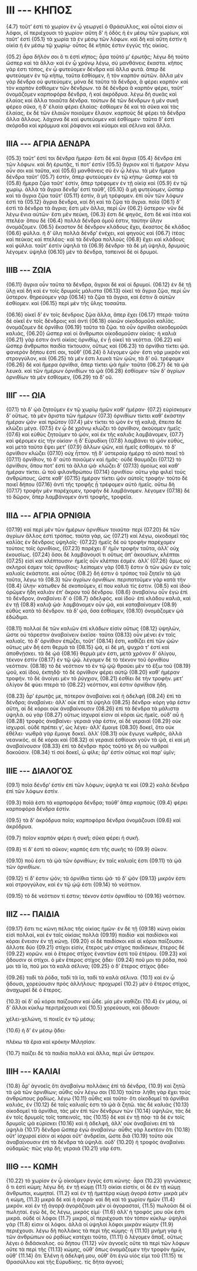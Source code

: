 
# III --- ΚΗΠΟΣ

{4.7} τοῦτ’ ἐστὶ τὸ χωρίον ἐν ᾧ γεωργεῖ ὁ Θράσυλλος, καὶ οὗτοί εἰσιν οἱ λόφοι, οἳ περιέχουσι τὸ χωρίον· αὕτη δ’ ἡ ὁδὸς ἡ ἐν μέσῳ τῶν χωρίων, καὶ ταῦτ’ ἐστὶ  {05.1}  τὰ χωρία τὰ ἐν μέσῳ τῶν λόφων. καὶ δὴ καὶ αὕτη ἐστὶν ἡ οἰκία ἡ ἑν μέσῳ τῷ χωρίῳ· οὗτος δὲ κῆπός ἐστιν ἐγγὺς τῆς οἰκίας.

{05.2} ἆρα δῆλόν σοι ὅ τι ἐστὶ κῆπος; ἆρα τοῦτό μ’ ἐρωτᾷς; λέγω δὴ τοῦτο ὥσπερ καὶ τὰ ἄλλα· καὶ ἐν ᾧ χρόνῳ λέγω, σὺ μανθάνεις ἕκαστα. κῆπος γάρ ἐστι τόπος, ἐν ᾧ φυτεύομεν δένδρα καὶ ἄλλα φυτά. ἅπερ δὲ φυτεύομεν ἐν τῷ κήπῳ, ταῦτα ἐσθίομεν, ἢ τὸν καρπὸν αὐτῶν. ἄλλα μὲν γὰρ δένδρα οὐ φυτεύομεν, μόνα δὲ ταῦτα τὰ δένδρα, ἃ φέρει καρπόν· καὶ τὸν καρπὸν ἐσθίομεν τῶν δένδρων. τὰ δὲ δένδρα ἃ καρπὸν φέρει, ταῦτ’ ὀνομάζομεν καρποφόρα δένδρα, ἢ καὶ ἀκρόδρυα. λέγω δὴ συκᾶς καὶ ἐλαίας καὶ ἄλλα τοιαῦτα δένδρα. τούτων δὲ τῶν δένδρων ἡ μὲν συκῆ φέρεο σῦκα, ἡ δ’ ἐλαία φέρει ἐλαίας· ἐσθίομεν δὲ καὶ τὰ σῦκα καὶ τὰς ἐλαίας, ἐκ δὲ τῶν ἐλαιῶν ποιοῦμεν ἔλαιον. καρποὺς δὲ φέρει τὰ δένδρα ἄλλα ἄλλους. λάχανα δὲ καὶ φυτεύομεν καὶ ἐσθίομεν· ταῦτα δ’ ἐστὶ σκόροδα καὶ κρόμμυα καὶ ῥάφανοι καὶ κύαμοι καὶ σέλινα καὶ ἄλλα.

## IIIΑ --- ΑΓΡΙΑ ΔΕΝΔΡΑ

{05.3} ταῦτ’ ἐστί τοι δένδρα ἥμερα· ἔστι δὲ καὶ ἄγρια {05.4} δένδρα ἐπὶ τῶν λόφων. καὶ δὴ ἐρωτᾷς, τί ποτ’ ἐστὶν {05.5} ἄγριον καὶ τί ἥμερον· λέγω οὖν σοι καὶ ταῦτα, καὶ {05.6} μανθάνεις σὺ ἐν ᾧ λέγω. τὰ μὲν ἥμερα δένδρα ταῦτ’ {05.7} ἐστίν, ἅπερ φυτεύομεν ἐν τῷ κήπῳ· ὥσπερ καὶ τὰ {05.8} ἥμερα ζῷα ταῦτ’ ἐστίν, ἅπερ τρέφομεν ἐν τῇ οἰκίᾳ καὶ {05.9} ἐν τῷ χωρίῳ. ἀλλὰ τὰ ἄγρια δένδρ’ ἐστὶ ταῦθ’, {05.10} ἃ μὴ φυτεύομεν, ὥσπερ καὶ τὰ ἄγρια ζῷα ταῦτ’ {05.11} ἐστίν, ἃ μὴ τρέφομεν. ἐπὶ οὖν τῶν λόφων ἐστὶ τὰ {05.12} ἄγρια δένδρα, καὶ δὴ καὶ τὰ ζῷα τὰ ἄγρια. ποῖα  {06.1} δ’ ἐστὶ τὰ δένδρα τὰ ἄγρια; ἔστι μὲν ἄλλα, περὶ ὧν {06.2} ὕστερον· νῦν δὲ λέγω ἔνια αὐτῶν· ἔστι μὲν πεύκη, {06.3} ἔστι δὲ φηγός, ἔστι δὲ καὶ ἰτέα καὶ πτελέα· ὅπου δὲ {06.4} πολλὰ δένδρα ὁμοῦ ἐστιν, ταύτην ὕλην ὀνομάζομεν. {06.5} ἕκαστον δὲ δένδρον κλάδους ἔχει, ἕκαστος δὲ κλάδος {06.6} φύλλα. ἡ δ’ ὕλη πολλὰ δένδρ’ ἐνέχει, καὶ φηγοὺς καὶ {06.7} ἰτέας καὶ πεύκας καὶ πτελέας· καὶ τὰ δένδρα πολλοὺς {06.8} ἔχει καὶ κλάδους καὶ φύλλα. ταῦτ’ ἐστὶν ὑψηλὰ τὰ {06.9} δένδρα· τὰ δὲ μὴ ὑψηλά, δρυμοὺς λέγομεν. ὑψηλὰ {06.10} μὲν τὰ δένδρα, ταπεινοὶ δὲ οἱ δρυμοί.

## IIIΒ --- ΖΩΙΑ

{06.11} ἄγρια οὖν ταῦτα τὰ δένδρα, ἄγριοι δὲ καὶ οἱ δρυμοί. {06.12} ἐν δὲ τῇ ὕλῃ καὶ δὴ καὶ ἐν τοῖς δρυμοῖς μάλιστα {06.13} οἰκεῖ τὰ ἄγρια ζῷα, περὶ ὧν ὕστερον. θηρεύομεν γὰρ {06.14} τὰ ζῷα τὰ ἄγρια, καὶ ἔστιν ἃ αὐτῶν ἐσθίομεν. καὶ {06.15} περὶ μὲν τῆς ὕλης τοσαῦτα.

{06.16} οἰκεῖ δ’ ἐν τοῖς δένδροις ζῷα ἄλλα, ἅπερ ἔχει {06.17} πτερά· ταῦτα δὲ οἰκεῖ ἐν τοῖς δένδροις καὶ ἀντὶ {06.18} οἰκιῶν οἰκοδομοῦσι καλῑάς. ὀνομάζομεν δὲ ὀρνίθια {06.19} ταῦτα τὰ ζῷα. τὰ οὖν ὀρνίθια οἰκοδομοῦσι καλιάς, {06.20} ὥσπερ καὶ οἱ ἄνθρωποι οἰκοδομοῦσιν οἰκίας· ἡ καλιὰ {06.21} γὰρ ἐστιν ἀντὶ οἰκίας ὀρνιθίῳ, ἐν ᾗ οἰκεῖ τὰ νεόττια. {06.22} καὶ ὥσπερ ἄνθρωποι παιδία τίκτουσιν, οὕτως καὶ {06.23} τὰ ὀρνίθια τίκτει ᾠά. φανερὸν δήπου ἐστί σοι, τοῦθ’ {06.24} ὃ λέγομεν ᾠόν· ἔστι γὰρ μικρὸν καὶ στρογγύλον, καὶ {06.25} τὰ μέν ἐστι λευκὰ τῶν ᾠῶν, τὰ δ’ οὔ. τρέφομεν {06.26} δὲ καὶ ἥμερα ὀρνίθια, ἅπερ τίκτει ᾠὰ ἡμῖν· ταῦτα {06.27} δὲ τὰ ᾠὰ λευκά. καὶ τῶν ἡμέρων ὀρνιθίων τὰ ᾠὰ {06.28} ἐσθίομεν· τῶν δ’ ἀγρίων ὀρνιθίων τὰ μὲν ἐσθίομεν, {06.29} τὰ δ’ οὔ.

## IIIΓ --- ΩΙΑ

{07.1} τὰ δ’ ᾠὰ ζητοῦμεν ἐν τῷ χωρίῳ ἡμῶν καθ’ ἡμέραν· {07.2} εὑρίσκομεν δ’ οὕτως. τὰ μὲν ἄριστα τῶν ἡμέρων {07.3} ὀρνιθίων τίκτει καθ’ ἑκάστην ἡμέραν ᾠόν· καὶ πρῶτον {07.4} μὲν τίκτει τὸ ᾠὸν ἐν τῇ καλιᾷ, ἔπειτα δὲ κλώζει μέγα. {07.5} ἐν ᾧ δὲ χρόνῳ κλώζει τὸ ὀρνίθιον, ἀκούομεν ἡμεῖς· {07.6} καὶ εὐθὺς ζητοῦμεν τὸ ᾠόν, καὶ ἐκ τῆς καλιᾶς λαμβάνομεν, {07.7} καὶ φέρομεν εἰς τὴν οἰκίαν· ἡ δ’ Εὐρυδίκη {07.8} λαμβάνει τὸ ᾠὸν εὐθύς, καὶ μετὰ ταῦτα ἕψει μετ’ {07.9} ἄλλων ᾠῶν, καὶ ἡμεῖς ἐσθίομεν. τὸ δ’ ὀρνίθιον κλώζει {07.10} οὐχ ἧττον. τῇ δ’ ὑστεραίᾳ ἡμέρᾳ τὸ αὐτὸ ποιεῖ τὸ {07.11} ὀρνίθιον, τὸ δ’ αὐτὸ ποιοῦμεν καὶ ἡμᾶς· οὐδὲ θαυμάζει {07.12} τὸ ὀρνίθιον, ὅπου ποτ’ ἐστὶ τὰ ἄλλα ᾠά· κλώζει δ’ {07.13} ὁμοίως καὶ καθ’ ἡμέραν τίκτει. ὢ τοῦ φιλανθρώπου {07.14} ὀρνιθίου· οὕτω γὰρ φιλεῖ τοὺς ἀνθρώπους, ὥστε καθ’ {07.15} ἡμέραν τίκτει ᾠὸν αὐτοῖς τροφήν· τοῦτο δὲ ποιεῖ δήπου {07.16} ἀντὶ τῆς τροφῆς ᾗ τρέφομεν αὐτὸ ἡμεῖς. οὕτω δὴ {07.17} τροφὴν μὲν παρέχομεν, τροφὴν δὲ λαμβάνομεν. λέγομεν {07.18} δὲ τὸ δῶρον, ὅπερ λαμβάνομεν ἀντὶ τροφῆς, τροφεῖα.

## IIIΔ --- ΑΓΡΙΑ ΟΡΝΙΘΙΑ

{07.19} καὶ περὶ μὲν τῶν ἡμέρων ὀρνιθίων τοιαῦτα· περὶ {07.20} δὲ τῶν ἀγρίων ἄλλος ἐστὶ τρόπος. ταῦτα γὰρ, ὡς {07.21} καὶ λέγω, οἰκοδομεῖ τὰς καλῑὰς ἐν δένδροις ὑψηλοῖς· {07.22} ἡμεῖς δὲ οὐ τροφὴν παρέχομεν τούτοις τοῖς ὀρνιθίοις, {07.23} παρέχει δ’ ἡμῖν τροφὴν ταῦτα, ἀλλ’ οὐχ ἑκουσίως. {07.24} ὅσοι δὲ λαμβάνουσί τι οὕτως ἀπ’ ἀκουσίων, κλέπται {07.25} εἰσὶ καὶ κλέπτουσιν· ἡμεῖς οὖν κλέπται ἐσμέν. ἀλλ’ {07.26} ὅμως οὐ σκληροί ἐσμεν τοῖς ὀρνιθίοις· λείπομεν γὰρ  {08.1} ἔστιν ἃ τῶν ᾠῶν ἐν ταῖς καλιαῖς ἑκάστοτε. καὶ οὗτος {08.2} δή ἐστιν ὁ τρόπος τοῦ ζητεῖν τὰ ᾠὰ ταῦτα, λέγω τὰ {08.3} τῶν ἀγρίων ὀρνιθίων. περιπατοῦμεν γὰρ κατὰ τὴν {08.4} ὕλην· κάτωθεν δὲ σκοποῦμεν, εἴ που καλιά τίς ἐστιν. {08.5} καὶ ἰδού· ὁρῶμεν ἤδη καλιὰν ἐπ’ ἄκρου τοῦ δένδρου. {08.6} ἀναβαίνω οὖν ἐγὼ ἐπὶ τὸ δένδρον, ἀναβαίνει δ’ ὁ {08.7} ἀδελφός. καὶ ἰδού· ἐπὶ κλάδου καλιά, καὶ ἐν τῇ {08.8} καλιᾷ ᾠά· λαμβάνομεν οὖν ᾠά, καὶ καταβαίνομεν {08.9} εὐθὺς κατὰ τὸ δένδρον. τὰ δ’ ᾠά, ὅσα ἐσθίομεν, {08.10} ὀνομάζομεν ᾠὰ ἐδώδιμα.

{08.11} πολλαὶ δὲ τῶν καλιῶν ἐπὶ κλάδων εἰσὶν οὕτως {08.12} ὑψηλῶν, ὥστε οὐ τάρεστιν ἀναβαίνειν ἐκεῖσε· ταῦτα {08.13} οὖν μένει ἐν ταῖς καλιαῖς. τὸ δ’ ὀρνίθιον ἐπῴζει, τοῦτ’ {08.14} ἔστι, καθίζει ἐπὶ τῶν ᾠῶν· οὕτως μὲν δή ἐστι θερμὰ τὰ {08.15} ᾠά, εἰ δὲ μή, ψυχρά τ' ἐστὶ καὶ ἀποθνῄσκει. τὰ δὲ ᾠά {08.16} θερμὰ μέν ἐστι, μετὰ χρόνον δ’ ὀλίγου, τέκνον ἐστὶν {08.17} ἐν τῷ ᾠῷ. λέγομεν δὲ τὸ τέκνον τοῦ ὀρνιθίου νεόττιον. {08.18} τὸ δὲ νεόττιον τὸ ἐν τῷ ᾠῷ θραύει μὲν τὸ ἔξω τοῦ {08.19} ᾠοῦ, καὶ ἰδού, ἐκπηδᾷ· τὸ δὲ ὀρνίθιον φέρει αὐτῷ {08.20} καθ’ ἡμέραν τροφήν. τὸ δὲ ἀνοίγει μὲν τὸ ῥύγχιον, {08.21} ἐσθίει δὲ τὴν τροφήν. μετ’ ὀλίγον δὲ φύει πτερὰ τὸ {08.22} νεόττιον, καί ἐστιν ὀρνίθιον ἤδη.

{08.23} ἆρ’ ἐρωτᾷς με, πότερον ἀναβαίνει καὶ ἡ ἀδελφὴ {08.24} ἐπὶ τὰ δένδρα; ἀναβαίνει· ἀλλ’ οὐκ ἐπὶ τὰ ὑψηλὰ {08.25} δένδρα· κόρη γάρ ἐστιν αὕτη, αἱ δὲ κόραι οὐκ ἀναβαίνουσιν {08.26} ἐπὶ τὰ δένδρα τὰ μάλιστα ὑψηλά. οὐ γὰρ {08.27} οὕτως ἰσχυραί εἰσιν αἱ κόραι ὡς ἡμεῖς. οὐδ’ αὖ ἡ {08.28} τροφὸς ἀναβαίνει· γεραιὰ γὰρ ἐστιν, αἱ δὲ γεραιαὶ {08.29} οὐκ ἰσχυραί. οὐδὲ πρέπει γ’, ὡς λέγει· ἀλλ’ ἔμοιγε {08.30} δοκεῖ, ὅτο οὐκ ἐθέλει· νωθρὰ γὰρ ἔμοιγε δοκεῖ. ἀλλ’ {08.31} οὐκ ἔγωγε νωθρός, ἀλλὰ νεανικός. αἱ δὲ κόραι καὶ {08.32} αἱ γεραιαὶ ἐσθίουσι γοῦν τὰ ᾠά, εἰ καὶ μὴ ἀναβαίνουσιν {08.33} ἐπὶ τὰ δένδρα· πρὸς τοῦτό γε δὴ οὐ νωθραὶ δοκοῦσιν. {08.34} τί σοὶ δοκεῖ, ὦ φίλε; ἆρ’ ἐστὶν οὕτως καὶ παρ’ ὑμῖν;

## IIIΕ --- ΔΙΑΛΟΓΟΣ

{09.1} ποῖα δένδρ’ ἐστὶν ἐπὶ τῶν λόφων; ὑψηλά τε καὶ {09.2} καλὰ δένδρα ἐπὶ τῶν λόφων ἐστίν.

{09.3} ποῖά ἐστι τὰ καρποφόρα δένδρα; ταῦθ’ ἅπερ καρποὺς {09.4} φέρει καρποφόρα δένδρα ἐστίν.

{09.5} τὰ δ’ ἀκρόδρυα ποῖα; καρποφόρα δένδρα ὀνομάζουσι {09.6} καὶ ἀκρόδρυα.

{09.7} ποῖον καρπὸν φέρει ἡ συκῆ; σῦκα φέρει ἡ συκῆ.

{09.8} τί δ’ ἐστὶ τὸ σῦκον; καρπός ἐστι τῆς συκῆς τὸ {09.9} σῦκον.

{09.10} ποῦ ἐστι τὰ ᾠὰ τῶν ὀρνιθίων; ἐν ταῖς καλιαῖς ἐστι {09.11} τὰ ᾠὰ τῶν ὀρνιθίων.

{09.12} τί δ’ ἐστιν ᾠόν; τὰ ὀρνίθια τίκτει ᾠά· τὸ δ’ ᾠὸν {09.13} μικρόν ἐστι καὶ στρογγύλον, καὶ ἐν τῷ ᾠῷ ἐστι {09.14} τὸ νεόττιον.

{09.15} τὸ δὲ νεόττιον τί ἐστιν; τέκνον ἐστὶν ὀρνιθίου τὸ {09.16} νεόττιον.

## IIIΖ --- ΠΑΙΔΙΑ

{09.17} ἔστι τις κώνη πέλας τῆς οἰκίας ἡμῶν· ἐν δὲ τῇ {09.18} κώνῃ οἰκίαι εἰσὶ πολλαί, καὶ ἐν ταῖς οἰκίαις πολλὰ {09.19} παιδία· καὶ παιδίσκοι καὶ κόραι ἔνεισιν ἐν τῇ κώνῃ. {09.20} οἱ δὲ παιδίσκοι καὶ αἱ κόραι παίζουσιν. ἄλλοτε δύο {09.21} στίχοι εἰσίν, ἕτερος μὲν στίχος παιδίσκων, ἕτερος δὲ {09.22} κορῶν. καὶ ὁ ἕτερος στίχος ἐναντίον ἐστὶ τοῦ ἑτέρου. {09.23} καὶ ᾄδουσιν οἱ στίχοι. ὁ μὲν ἕτερος στίχος ᾄδει· {09.24} ποῦ μοι τὰ ῥόδα, ποῦ μοι τὰ ἴα, ποῦ μοι τὰ καλὰ σέλινα; {09.25} ὁ δ’ ἕτερος στίχος ᾄδει·

{09.26} ταδὶ τὰ ῥόδα, ταδὶ τὰ ἴα, ταδὶ τὰ καλὰ σέλινα.  {10.1} καὶ ἐν ᾧ ᾄδουσι, χορεύουσιν πρὸς ἀλλήλους· προχωρεῖ {10.2} μὲν ὁ ἕτερος στίχος, ἀναχωρεῖ δὲ ὁ ἕτερος.

{10.3} αἱ δ’ αὖ κόραι παίζουσιν καὶ ὧδε. μία μὲν καθίζει {10.4} ἐν μέσῳ, αἱ δ’ ἄλλαι κύκλῳ περιτρέχουσι καὶ {10.5} χορεύουσι, καὶ ᾄδουσι·

χέλει-χελώνη, τί ποιεῖς ἐν τῷ μέσῳ;

{10.6} ἡ δ’ ἐν μέσῳ ᾄδει·

πλέκω τὰ ἔρια καὶ κρόκην Μιλησίαν.

{10.7} παίζει δὲ τὰ παιδία πολλὰ καὶ ἄλλα, περὶ ὧν ὕστερον.

## IIIΗ --- ΚΑΛΙΑΙ

{10.8} ἆρ’ ἀγνοεῖς ὅτι ἀναβαίνω πολλάκις ἐπὶ τὰ δένδρα, {10.9} καὶ ζητῶ τὰ ᾠὰ τῶν ὀρνιθίων; αὖθις οὖν λέγω σοι {10.10} ταῦτα· λήθη γὰρ ἔχει τοὺς ἀνθρώπους ῥᾳδίως. λέγω {10.11} αὖθις καὶ τοῦτο· ὅτι οἰκοδομεῖ τὰ ὀρνίθια καλιάς, ἐν {10.12} δὲ ταῖς καλιαῖς ἐστι τὰ ᾠὰ ἃ ζητῶ. τὰς δὲ καλιὰς {10.13} οἰκοδομεῖ τὰ ὀρνίθια, τὰς μὲν ἐπὶ τῶν δένδρων τῶν {10.14} ὑψηλῶν, τὰς δὲ ἐν τοῖς δρυμοῖς τοῖς ταπεινοῖς, τὰς {10.15} δὲ καὶ ἐν τῇ πόᾳ· τὰ δὲ ἐν τοῖς δρυμοῖς ᾠὰ εὑρίσκει {10.16} καὶ ἡ ἀδελφή, ἀλλ’ οὐκ ἀναβαίνει ἐπὶ τὰ ὑψηλὰ {10.17} δένδρα ὥσπερ ἐγὼ ἀναβαίνω· αὖθις γὰρ λεκτέον ὅτι {10.18} οὔτ’ ἰσχυραί εἰσιν αἱ κόραι οὔτ’ ἀνδρεῖαι, ὥστε διὰ {10.19} τοῦτο οὐκ ἀναβαίνουσιν ἐπὶ τὰ δένδρα τὰ ὑψηλά. οὐδ’ {10.20} ἡ τροφὸς ἀναβαίνει οὐδαμῶς· πῶς γὰρ δή; γεραιὰ {10.21} γάρ ἐστι.

## IIIΘ --- ΚΩΜΗ

{10.22} τὸ χωρίον ἐν ᾧ οἰκοῦμεν ἐγγύς ἐστι κώνης· ἆρα {10.23} γιγνώσκεις ὅ τι ἐστὶ κώμη; λέγω δή. ἐν τῇ κώμῃ  {11.1} οἰκίαι εἰστίν, οἱ δὲ ἐν τῇ κώμῃ ἄνθρωποι, κωμηταί. {11.2} καὶ ἐν τῇ ἡμετέρᾳ κώμῃ ἀγορά ἐστιν· μικρὰ μὲν ἡ κώμη, {11.3} μικρὰ δὲ καὶ ἡ ἀγορά· καὶ δὴ καὶ τὸ χωρίον ἡμῶν {11.4} μικρόν. καὶ ἐν τῇ ἀγορᾷ ἀγοράζουσι μὲν οἱ ἀγορασταί, {11.5} πωλοῦσι δὲ οἱ πωληταί. ἐγὼ δέ, ὃς λέγω, μικρός εἰμί· {11.6} ἀλλ’ ἡ τροφός μου οὔκ ἐστι μικρά. οὐδὲ οἱ λόφοι {11.7} μικροί, οἳ περιέχουσι τὸν τόπον κύκλῳ· ὑψηλοὶ γάρ {11.8} εἰσιν οἱ λόφοι. ἀλλὰ οἱ ὑψηλοὶ λόφοι μικρὰν κώμην {11.9} περιέχουσι. λέγω δὴ πολλάκις τὰ περὶ τῆς κώμης· ἡ {11.10} μνήμη γὰρ ἡ τῶν ἀνθρώπων οὐ ῥᾳδίως κατέχει τοῦτο, {11.11} ὃ λέγομεν ἅπαξ. οὕτως λέγει ὁ διδάσκαλος. οὐ δήπου {11.12} νῦν ἀγνοεῖς οὔτε τὰ περὶ τῶν λόφων οὔτε τὰ περὶ τῆς {11.13} κώμης, οὔθ’ ὅπως ὀνομάζομεν τὴν τροφὸν ἡμῶν, οὔθ’ {11.14} ὅτι Ἑλένη ἡ ἀδελφή μου, οὔθ’ ὅτι ἐγὼ υἱός εἰμι τοῦ {11.15} τε Θρασύλλου καὶ τῆς Εὐρυδίκης. τίς δῆτα ἀγνοεῖ;

